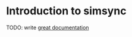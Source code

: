 # Introduction to simsync

TODO: write [great documentation](http://jacobian.org/writing/great-documentation/what-to-write/)
